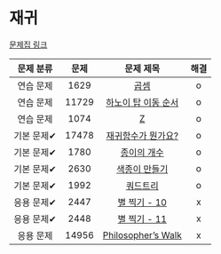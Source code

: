 # 재귀

[문제집 링크](https://www.acmicpc.net/workbook/view/7314)

| 문제 분류 | 문제 | 문제 제목 | 해결 |
| :--: | :--: | :--: | :--: |
| 연습 문제 | 1629 | [곱셈](https://www.acmicpc.net/problem/1629) | o |
| 연습 문제 | 11729 | [하노이 탑 이동 순서](https://www.acmicpc.net/problem/11729) | o |
| 연습 문제 | 1074 | [Z](https://www.acmicpc.net/problem/1074) | o |
| 기본 문제✔ | 17478 | [재귀함수가 뭔가요?](https://www.acmicpc.net/problem/17478) | o |
| 기본 문제✔ | 1780 | [종이의 개수](https://www.acmicpc.net/problem/1780) | o |
| 기본 문제✔ | 2630 | [색종이 만들기](https://www.acmicpc.net/problem/2630) | o |
| 기본 문제✔ | 1992 | [쿼드트리](https://www.acmicpc.net/problem/1992) | o |
| 응용 문제✔ | 2447 | [별 찍기 - 10](https://www.acmicpc.net/problem/2447) | x |
| 응용 문제✔ | 2448 | [별 찍기 - 11](https://www.acmicpc.net/problem/2448) | x |
| 응용 문제 | 14956 | [Philosopher’s Walk](https://www.acmicpc.net/problem/14956) | x |
